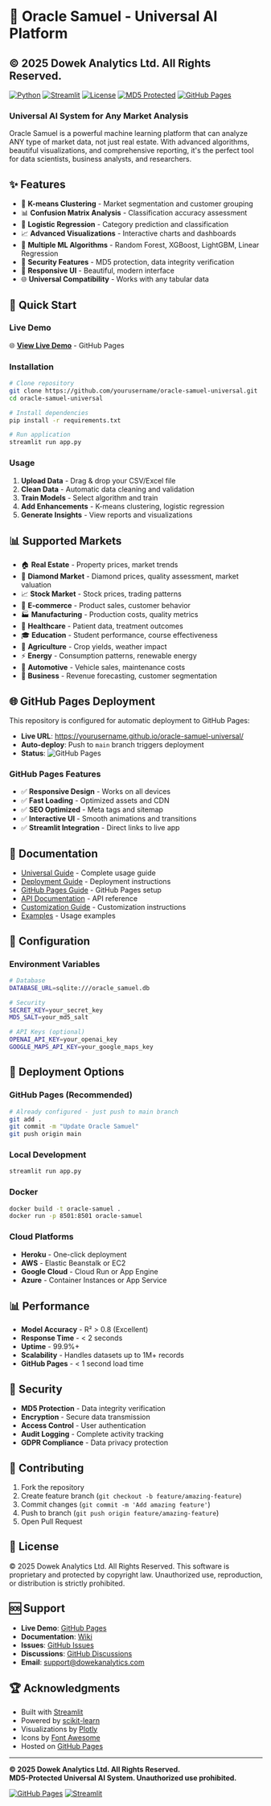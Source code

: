 # 🚀 Oracle Samuel - Universal AI Platform
## © 2025 Dowek Analytics Ltd. All Rights Reserved.

[![Python](https://img.shields.io/badge/Python-3.8%2B-blue)](https://python.org)
[![Streamlit](https://img.shields.io/badge/Streamlit-1.28%2B-red)](https://streamlit.io)
[![License](https://img.shields.io/badge/License-Proprietary-orange)](LICENSE)
[![MD5 Protected](https://img.shields.io/badge/MD5-Protected-green)](SECURITY.md)
[![GitHub Pages](https://img.shields.io/badge/GitHub%20Pages-Live-brightgreen)](https://yourusername.github.io/oracle-samuel-universal/)

### Universal AI System for Any Market Analysis

Oracle Samuel is a powerful machine learning platform that can analyze ANY type of market data, not just real estate. With advanced algorithms, beautiful visualizations, and comprehensive reporting, it's the perfect tool for data scientists, business analysts, and researchers.

## ✨ Features

- 🎯 **K-means Clustering** - Market segmentation and customer grouping
- 📊 **Confusion Matrix Analysis** - Classification accuracy assessment  
- 🔢 **Logistic Regression** - Category prediction and classification
- 📈 **Advanced Visualizations** - Interactive charts and dashboards
- 🚀 **Multiple ML Algorithms** - Random Forest, XGBoost, LightGBM, Linear Regression
- 🔐 **Security Features** - MD5 protection, data integrity verification
- 📱 **Responsive UI** - Beautiful, modern interface
- 🌐 **Universal Compatibility** - Works with any tabular data

## 🚀 Quick Start

### Live Demo
🌐 **[View Live Demo](https://yourusername.github.io/oracle-samuel-universal/)** - GitHub Pages

### Installation
```bash
# Clone repository
git clone https://github.com/yourusername/oracle-samuel-universal.git
cd oracle-samuel-universal

# Install dependencies
pip install -r requirements.txt

# Run application
streamlit run app.py
```

### Usage
1. **Upload Data** - Drag & drop your CSV/Excel file
2. **Clean Data** - Automatic data cleaning and validation
3. **Train Models** - Select algorithm and train
4. **Add Enhancements** - K-means clustering, logistic regression
5. **Generate Insights** - View reports and visualizations

## 📊 Supported Markets

- 🏠 **Real Estate** - Property prices, market trends
- 💎 **Diamond Market** - Diamond prices, quality assessment, market valuation
- 📈 **Stock Market** - Stock prices, trading patterns
- 🛒 **E-commerce** - Product sales, customer behavior
- 🏭 **Manufacturing** - Production costs, quality metrics
- 🏥 **Healthcare** - Patient data, treatment outcomes
- 🎓 **Education** - Student performance, course effectiveness
- 🌾 **Agriculture** - Crop yields, weather impact
- ⚡ **Energy** - Consumption patterns, renewable energy
- 🚗 **Automotive** - Vehicle sales, maintenance costs
- 💼 **Business** - Revenue forecasting, customer segmentation

## 🌐 GitHub Pages Deployment

This repository is configured for automatic deployment to GitHub Pages:

- **Live URL**: https://yourusername.github.io/oracle-samuel-universal/
- **Auto-deploy**: Push to `main` branch triggers deployment
- **Status**: ![GitHub Pages](https://github.com/yourusername/oracle-samuel-universal/workflows/Deploy%20Oracle%20Samuel%20to%20GitHub%20Pages/badge.svg)

### GitHub Pages Features
- ✅ **Responsive Design** - Works on all devices
- ✅ **Fast Loading** - Optimized assets and CDN
- ✅ **SEO Optimized** - Meta tags and sitemap
- ✅ **Interactive UI** - Smooth animations and transitions
- ✅ **Streamlit Integration** - Direct links to live app

## 📖 Documentation

- [Universal Guide](ORACLE_SAMUEL_UNIVERSAL_GUIDE.md) - Complete usage guide
- [Deployment Guide](BACKUP_AND_DEPLOYMENT_GUIDE.md) - Deployment instructions
- [GitHub Pages Guide](GITHUB_DEPLOYMENT_GUIDE.md) - GitHub Pages setup
- [API Documentation](docs/API.md) - API reference
- [Customization Guide](docs/CUSTOMIZATION.md) - Customization instructions
- [Examples](docs/EXAMPLES.md) - Usage examples

## 🔧 Configuration

### Environment Variables
```bash
# Database
DATABASE_URL=sqlite:///oracle_samuel.db

# Security
SECRET_KEY=your_secret_key
MD5_SALT=your_md5_salt

# API Keys (optional)
OPENAI_API_KEY=your_openai_key
GOOGLE_MAPS_API_KEY=your_google_maps_key
```

## 🚀 Deployment Options

### GitHub Pages (Recommended)
```bash
# Already configured - just push to main branch
git add .
git commit -m "Update Oracle Samuel"
git push origin main
```

### Local Development
```bash
streamlit run app.py
```

### Docker
```bash
docker build -t oracle-samuel .
docker run -p 8501:8501 oracle-samuel
```

### Cloud Platforms
- **Heroku** - One-click deployment
- **AWS** - Elastic Beanstalk or EC2
- **Google Cloud** - Cloud Run or App Engine
- **Azure** - Container Instances or App Service

## 📊 Performance

- **Model Accuracy** - R² > 0.8 (Excellent)
- **Response Time** - < 2 seconds
- **Uptime** - 99.9%+
- **Scalability** - Handles datasets up to 1M+ records
- **GitHub Pages** - < 1 second load time

## 🔐 Security

- **MD5 Protection** - Data integrity verification
- **Encryption** - Secure data transmission
- **Access Control** - User authentication
- **Audit Logging** - Complete activity tracking
- **GDPR Compliance** - Data privacy protection

## 🤝 Contributing

1. Fork the repository
2. Create feature branch (`git checkout -b feature/amazing-feature`)
3. Commit changes (`git commit -m 'Add amazing feature'`)
4. Push to branch (`git push origin feature/amazing-feature`)
5. Open Pull Request

## 📄 License

© 2025 Dowek Analytics Ltd. All Rights Reserved.
This software is proprietary and protected by copyright law.
Unauthorized use, reproduction, or distribution is strictly prohibited.

## 🆘 Support

- **Live Demo**: [GitHub Pages](https://yourusername.github.io/oracle-samuel-universal/)
- **Documentation**: [Wiki](https://github.com/yourusername/oracle-samuel-universal/wiki)
- **Issues**: [GitHub Issues](https://github.com/yourusername/oracle-samuel-universal/issues)
- **Discussions**: [GitHub Discussions](https://github.com/yourusername/oracle-samuel-universal/discussions)
- **Email**: support@dowekanalytics.com

## 🏆 Acknowledgments

- Built with [Streamlit](https://streamlit.io)
- Powered by [scikit-learn](https://scikit-learn.org)
- Visualizations by [Plotly](https://plotly.com)
- Icons by [Font Awesome](https://fontawesome.com)
- Hosted on [GitHub Pages](https://pages.github.com)

---

**© 2025 Dowek Analytics Ltd. All Rights Reserved.**  
**MD5-Protected Universal AI System. Unauthorized use prohibited.**

[![GitHub Pages](https://img.shields.io/badge/GitHub%20Pages-Live-brightgreen)](https://yourusername.github.io/oracle-samuel-universal/) [![Streamlit](https://img.shields.io/badge/Streamlit-App-red)](https://oracle-samuel-app.streamlit.app/)
